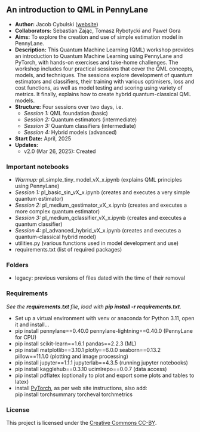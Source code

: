## An introduction to QML in PennyLane
- **Author:** Jacob Cybulski ([website](https://jacobcybulski.com/))
- **Collaborators:** Sebastian Zając, Tomasz Rybotycki and Paweł Gora
- **Aims:** To explore the creation and use of simple estimation model in PennyLane.
- **Description:** This Quantum Machine Learning (QML) workshop provides an introduction to Quantum Machine Learning using PennyLane and PyTorch, with hands-on exercises and take-home challenges. The workshop includes four practical sessions that cover the QML concepts, models, and techniques. The sessions explore development of quantum estimators and classifiers, their training with various optimisers, loss and cost functions, as well as model testing and scoring using variety of metrics. It finally, explains how to create hybrid quantum-classical QML models.
- **Structure:** Four sessions over two days, i.e.
  - *Session 1:* QML foundation (basic)
  - *Session 2:* Quantum estimators (intermediate)
  - *Session 3:* Quantum classifiers (intermediate)
  - *Session 4:* Hybrid models (advanced)
- **Start Date:** April, 2025
- **Updates:**
  - v2.0 (Mar 26, 2025): Created

### Important notebooks
- *Warmup:* pl_simple_tiny_model_vX_x.ipynb (explains QML principles using PennyLane)
- *Session 1:* pl_basic_sin_vX_x.ipynb (creates and executes a very simple quantum estimator)
- *Session 2:* pl_medium_qestimator_vX_x.ipynb (creates and executes a more complex quantum estimator)
- *Session 3:* pl_medium_qclassifier_vX_x.ipynb (creates and executes a quantum classifier)
- *Session 4:* pl_advanced_hybrid_vX_x.ipynb (creates and executes a quantum-classical hybrid model)
- utilities.py (various functions used in model development and use)
- requirements.txt (list of required packages)

### Folders
- legacy: previous versions of files dated with the time of their removal
  
### Requirements
_See the **requirements.txt** file, load with **pip install -r requirements.txt**._
- Set up a virtual environment with venv or anaconda for Python 3.11, open it and install...
- pip install pennylane==0.40.0 pennylane-lightning==0.40.0 (PennyLane for CPU)
- pip install scikit-learn==1.6.1 pandas==2.2.3 (ML)
- pip install matplotlib==3.10.1 plotly==6.0.0 seaborn==0.13.2 pillow==11.1.0 (plotting and image processing)
- pip install jupyter==1.1.1 jupyterlab==4.3.5 (running jupyter notebooks)
- pip install kagglehub==0.3.10 ucimlrepo==0.0.7 (data access)
- pip install pdflatex (optionally to plot and export some plots and tables to latex)
- install [PyTorch](https://pytorch.org/get-started/locally/), as per web site instructions, also add:<br>
  pip install torchsummary torcheval torchmetrics

### License
This project is licensed under the [Creative Commons CC-BY](https://creativecommons.org/licenses/by/4.0/).